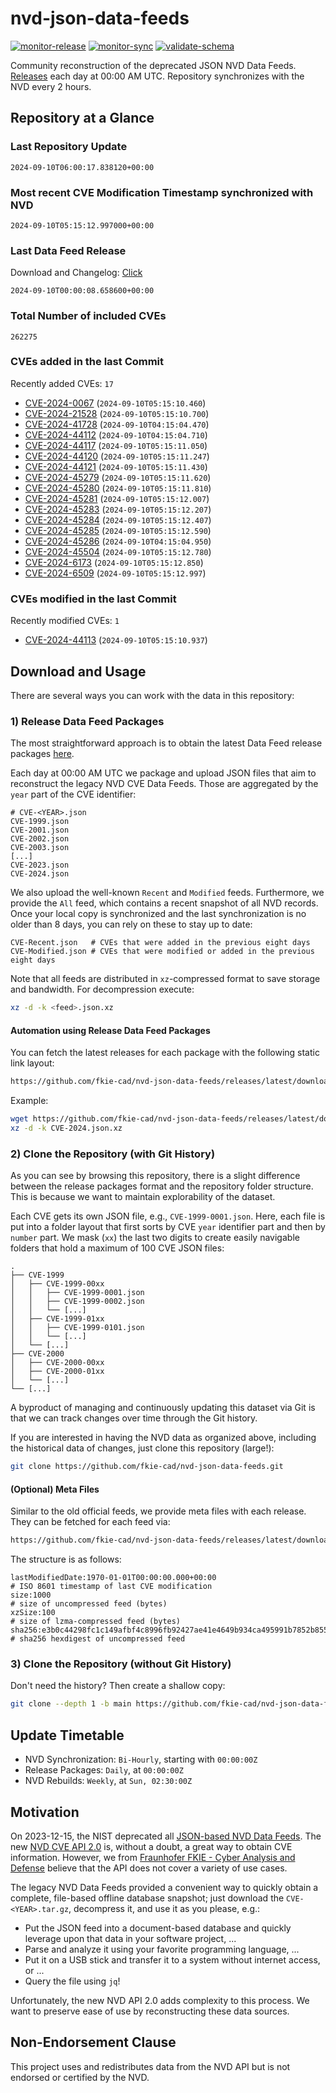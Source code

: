 # nvd-json-data-feeds

[![monitor-release](https://github.com/fkie-cad/nvd-json-data-feeds/actions/workflows/monitor_release.yml/badge.svg)](https://github.com/fkie-cad/nvd-json-data-feeds/actions/workflows/monitor_release.yml)
[![monitor-sync](https://github.com/fkie-cad/nvd-json-data-feeds/actions/workflows/monitor_sync.yml/badge.svg)](https://github.com/fkie-cad/nvd-json-data-feeds/actions/workflows/monitor_sync.yml)
[![validate-schema](https://github.com/fkie-cad/nvd-json-data-feeds/actions/workflows/validate_schema.yml/badge.svg)](https://github.com/fkie-cad/nvd-json-data-feeds/actions/workflows/validate_schema.yml)

Community reconstruction of the deprecated JSON NVD Data Feeds.
[Releases](https://github.com/fkie-cad/nvd-json-data-feeds/releases/latest) each day at 00:00 AM UTC.
Repository synchronizes with the NVD every 2 hours.

## Repository at a Glance

### Last Repository Update

```plain
2024-09-10T06:00:17.838120+00:00
```

### Most recent CVE Modification Timestamp synchronized with NVD

```plain
2024-09-10T05:15:12.997000+00:00
```

### Last Data Feed Release

Download and Changelog: [Click](https://github.com/fkie-cad/nvd-json-data-feeds/releases/latest)

```plain
2024-09-10T00:00:08.658600+00:00
```

### Total Number of included CVEs

```plain
262275
```

### CVEs added in the last Commit

Recently added CVEs: `17`

- [CVE-2024-0067](CVE-2024/CVE-2024-00xx/CVE-2024-0067.json) (`2024-09-10T05:15:10.460`)
- [CVE-2024-21528](CVE-2024/CVE-2024-215xx/CVE-2024-21528.json) (`2024-09-10T05:15:10.700`)
- [CVE-2024-41728](CVE-2024/CVE-2024-417xx/CVE-2024-41728.json) (`2024-09-10T04:15:04.470`)
- [CVE-2024-44112](CVE-2024/CVE-2024-441xx/CVE-2024-44112.json) (`2024-09-10T04:15:04.710`)
- [CVE-2024-44117](CVE-2024/CVE-2024-441xx/CVE-2024-44117.json) (`2024-09-10T05:15:11.050`)
- [CVE-2024-44120](CVE-2024/CVE-2024-441xx/CVE-2024-44120.json) (`2024-09-10T05:15:11.247`)
- [CVE-2024-44121](CVE-2024/CVE-2024-441xx/CVE-2024-44121.json) (`2024-09-10T05:15:11.430`)
- [CVE-2024-45279](CVE-2024/CVE-2024-452xx/CVE-2024-45279.json) (`2024-09-10T05:15:11.620`)
- [CVE-2024-45280](CVE-2024/CVE-2024-452xx/CVE-2024-45280.json) (`2024-09-10T05:15:11.810`)
- [CVE-2024-45281](CVE-2024/CVE-2024-452xx/CVE-2024-45281.json) (`2024-09-10T05:15:12.007`)
- [CVE-2024-45283](CVE-2024/CVE-2024-452xx/CVE-2024-45283.json) (`2024-09-10T05:15:12.207`)
- [CVE-2024-45284](CVE-2024/CVE-2024-452xx/CVE-2024-45284.json) (`2024-09-10T05:15:12.407`)
- [CVE-2024-45285](CVE-2024/CVE-2024-452xx/CVE-2024-45285.json) (`2024-09-10T05:15:12.590`)
- [CVE-2024-45286](CVE-2024/CVE-2024-452xx/CVE-2024-45286.json) (`2024-09-10T04:15:04.950`)
- [CVE-2024-45504](CVE-2024/CVE-2024-455xx/CVE-2024-45504.json) (`2024-09-10T05:15:12.780`)
- [CVE-2024-6173](CVE-2024/CVE-2024-61xx/CVE-2024-6173.json) (`2024-09-10T05:15:12.850`)
- [CVE-2024-6509](CVE-2024/CVE-2024-65xx/CVE-2024-6509.json) (`2024-09-10T05:15:12.997`)


### CVEs modified in the last Commit

Recently modified CVEs: `1`

- [CVE-2024-44113](CVE-2024/CVE-2024-441xx/CVE-2024-44113.json) (`2024-09-10T05:15:10.937`)


## Download and Usage

There are several ways you can work with the data in this repository:

### 1) Release Data Feed Packages

The most straightforward approach is to obtain the latest Data Feed release packages [here](https://github.com/fkie-cad/nvd-json-data-feeds/releases/latest).

Each day at 00:00 AM UTC we package and upload JSON files that aim to reconstruct the legacy NVD CVE Data Feeds.
Those are aggregated by the `year` part of the CVE identifier:

```
# CVE-<YEAR>.json
CVE-1999.json
CVE-2001.json
CVE-2002.json
CVE-2003.json
[...]
CVE-2023.json
CVE-2024.json
```

We also upload the well-known `Recent` and `Modified` feeds.
Furthermore, we provide the `All` feed, which contains a recent snapshot of all NVD records.
Once your local copy is synchronized and the last synchronization is no older than 8 days, you can rely on these to stay up to date:

```plain
CVE-Recent.json   # CVEs that were added in the previous eight days
CVE-Modified.json # CVEs that were modified or added in the previous eight days
```

Note that all feeds are distributed in `xz`-compressed format to save storage and bandwidth.
For decompression execute:

```sh
xz -d -k <feed>.json.xz
```

#### Automation using Release Data Feed Packages

You can fetch the latest releases for each package with the following static link layout:

```sh
https://github.com/fkie-cad/nvd-json-data-feeds/releases/latest/download/CVE-<YEAR>.json.xz
```

Example:

```sh
wget https://github.com/fkie-cad/nvd-json-data-feeds/releases/latest/download/CVE-2024.json.xz
xz -d -k CVE-2024.json.xz
```

### 2) Clone the Repository (with Git History)

As you can see by browsing this repository, there is a slight difference between the release packages format and the repository folder structure.
This is because we want to maintain explorability of the dataset.

Each CVE gets its own JSON file, e.g., `CVE-1999-0001.json`.
Here, each file is put into a folder layout that first sorts by CVE `year` identifier part and then by `number` part.
We mask (`xx`) the last two digits to create easily navigable folders that hold a maximum of 100 CVE JSON files:

```plain
.
├── CVE-1999
│   ├── CVE-1999-00xx
│   │   ├── CVE-1999-0001.json
│   │   ├── CVE-1999-0002.json
│   │   └── [...]
│   ├── CVE-1999-01xx
│   │   ├── CVE-1999-0101.json
│   │   └── [...]
│   └── [...]
├── CVE-2000
│   ├── CVE-2000-00xx
│   ├── CVE-2000-01xx
│   └── [...]
└── [...]
```

A byproduct of managing and continuously updating this dataset via Git is that we can track changes over time through the Git history.

If you are interested in having the NVD data as organized above, including the historical data of changes, just clone this repository (large!):

```sh
git clone https://github.com/fkie-cad/nvd-json-data-feeds.git
```

#### (Optional) Meta Files

Similar to the old official feeds, we provide meta files with each release. They can be fetched for each feed via:

```sh
https://github.com/fkie-cad/nvd-json-data-feeds/releases/latest/download/CVE-<YEAR>.meta
```

The structure is as follows:

```plain
lastModifiedDate:1970-01-01T00:00:00.000+00:00                          # ISO 8601 timestamp of last CVE modification
size:1000                                                               # size of uncompressed feed (bytes)
xzSize:100                                                              # size of lzma-compressed feed (bytes)
sha256:e3b0c44298fc1c149afbf4c8996fb92427ae41e4649b934ca495991b7852b855 # sha256 hexdigest of uncompressed feed
```

### 3) Clone the Repository (without Git History)

Don't need the history? Then create a shallow copy:

```sh
git clone --depth 1 -b main https://github.com/fkie-cad/nvd-json-data-feeds.git
```


## Update Timetable

* NVD Synchronization: `Bi-Hourly`, starting with `00:00:00Z`
* Release Packages: `Daily`, at `00:00:00Z`
* NVD Rebuilds: `Weekly`, at `Sun, 02:30:00Z`


## Motivation

On 2023-12-15, the NIST deprecated all [JSON-based NVD Data Feeds](https://nvd.nist.gov/vuln/data-feeds#divRetirementBanner-1).
The new [NVD CVE API 2.0](https://nvd.nist.gov/developers/vulnerabilities) is, without a doubt, a great way to obtain CVE information.
However, we from [Fraunhofer FKIE - Cyber Analysis and Defense](https://www.fkie.fraunhofer.de/en/departments/cad.html) believe that the API does not cover a variety of use cases.

The legacy NVD Data Feeds provided a convenient way to quickly obtain a complete, file-based offline database snapshot; just download the `CVE-<YEAR>.tar.gz`, decompress it, and use it as you please, e.g.:

- Put the JSON feed into a document-based database and quickly leverage upon that data in your software project, ...
- Parse and analyze it using your favorite programming language, ...
- Put it on a USB stick and transfer it to a system without internet access, or ...
- Query the file using `jq`!

Unfortunately, the new NVD API 2.0 adds complexity to this process.
We want to preserve ease of use by reconstructing these data sources.

## Non-Endorsement Clause

This project uses and redistributes data from the NVD API but is not endorsed or certified by the NVD.